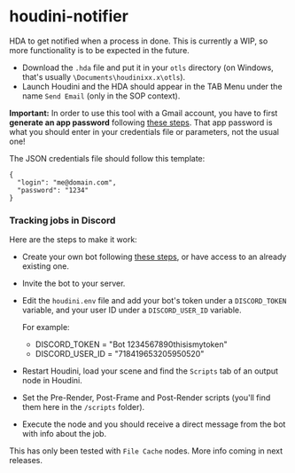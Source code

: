 # houdini-notifier
HDA to get notified when a process in done. This is currently a WIP, so more functionality is to be expected in the future.

- Download the `.hda` file and put it in your `otls` directory (on Windows, that's usually `\Documents\houdinixx.x\otls`).
- Launch Houdini and the HDA should appear in the TAB Menu under the name `Send Email` (only in the SOP context).

**Important:** In order to use this tool with a Gmail account, you have to first **generate an app password** following [these steps](https://support.google.com/accounts/answer/185833?hl=en). That app password is what you should enter in your credentials file or parameters, not the usual one!

The JSON credentials file should follow this template:

```
{
  "login": "me@domain.com",
  "password": "1234"
}
```

### Tracking jobs in Discord
Here are the steps to make it work:
- Create your own bot following [these steps](https://discordpy.readthedocs.io/en/stable/discord.html), or have access to an already existing one.
- Invite the bot to your server.
- Edit the `houdini.env` file and add your bot's token under a `DISCORD_TOKEN` variable, and your user ID under a `DISCORD_USER_ID` variable.
  
  For example:
  - DISCORD_TOKEN = "Bot 1234567890thisismytoken"
  - DISCORD_USER_ID = "718419653205950520"

- Restart Houdini, load your scene and find the `Scripts` tab of an output node in Houdini.
- Set the Pre-Render, Post-Frame and Post-Render scripts (you'll find them here in the `/scripts` folder).
- Execute the node and you should receive a direct message from the bot with info about the job.

This has only been tested with `File Cache` nodes. More info coming in next releases.
